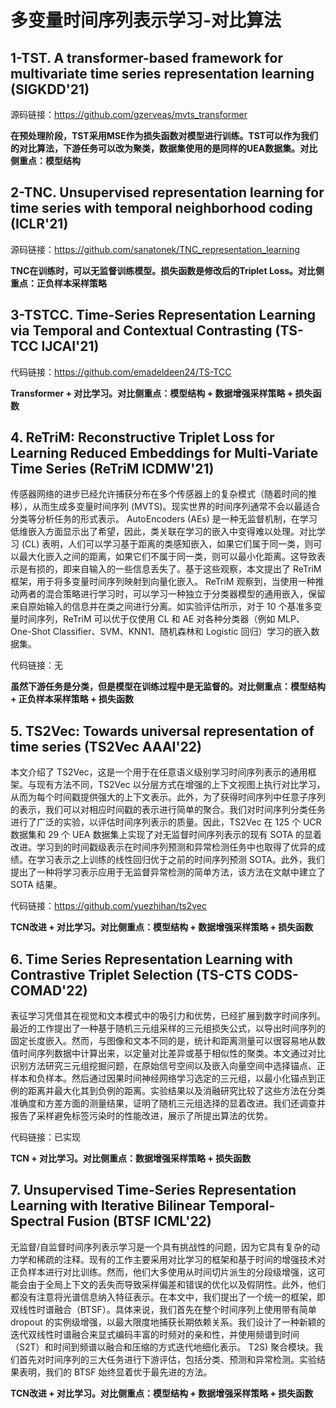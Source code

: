 # 多变量时间序列表示学习-对比算法

## 1-TST. A transformer-based framework for multivariate time series representation learning (SIGKDD'21)

源码链接：https://github.com/gzerveas/mvts_transformer

**在预处理阶段，TST采用MSE作为损失函数对模型进行训练。TST可以作为我们的对比算法，下游任务可以改为聚类，数据集使用的是同样的UEA数据集。对比侧重点：模型结构**

## 2-TNC. Unsupervised representation learning for time series with temporal neighborhood coding (ICLR'21)

源码链接：https://github.com/sanatonek/TNC_representation_learning

**TNC在训练时，可以无监督训练模型。损失函数是修改后的Triplet Loss。对比侧重点：正负样本采样策略**

## 3-TSTCC. Time-Series Representation Learning via Temporal and Contextual Contrasting (TS-TCC IJCAI'21)

代码链接：https://github.com/emadeldeen24/TS-TCC

**Transformer + 对比学习。对比侧重点：模型结构 + 数据增强采样策略 + 损失函数**

## 4. ReTriM: Reconstructive Triplet Loss for Learning Reduced Embeddings for Multi-Variate Time Series (ReTriM ICDMW'21)

传感器网络的进步已经允许捕获分布在多个传感器上的复杂模式（随着时间的推移），从而生成多变量时间序列 (MVTS)。现实世界的时间序列通常不会以最适合分类等分析任务的形式表示。 AutoEncoders (AEs) 是一种无监督机制，在学习低维嵌入方面显示出了希望，因此，类关联在学习的嵌入中变得难以处理。对比学习 (CL) 表明，人们可以学习基于距离的类感知嵌入，如果它们属于同一类，则可以最大化嵌入之间的距离，如果它们不属于同一类，则可以最小化距离。这导致表示是有损的，即来自输入的一些信息丢失了。基于这些观察，本文提出了 ReTriM 框架，用于将多变量时间序列映射到向量化嵌入。 ReTriM 观察到，当使用一种推动两者的混合策略进行学习时，可以学习一种独立于分类器模型的通用嵌入，保留来自原始输入的信息并在类之间进行分离。如实验评估所示，对于 10 个基准多变量时间序列，ReTriM 可以优于仅使用 CL 和 AE 对各种分类器（例如 MLP、One-Shot Classifier、SVM、KNN1、随机森林和 Logistic 回归）学习的嵌入数据集。

代码链接：无

**虽然下游任务是分类，但是模型在训练过程中是无监督的。对比侧重点：模型结构 + 正负样本采样策略 + 损失函数**

## 5. TS2Vec: Towards universal representation of time series (TS2Vec AAAI'22)

本文介绍了 TS2Vec，这是一个用于在任意语义级别学习时间序列表示的通用框架。与现有方法不同，TS2Vec 以分层方式在增强的上下文视图上执行对比学习，从而为每个时间戳提供强大的上下文表示。此外，为了获得时间序列中任意子序列的表示，我们可以对相应时间戳的表示进行简单的聚合。我们对时间序列分类任务进行了广泛的实验，以评估时间序列表示的质量。因此，TS2Vec 在 125 个 UCR 数据集和 29 个 UEA 数据集上实现了对无监督时间序列表示的现有 SOTA 的显着改进。学习到的时间戳级表示在时间序列预测和异常检测任务中也取得了优异的成绩。在学习表示之上训练的线性回归优于之前的时间序列预测 SOTA。此外，我们提出了一种将学习表示应用于无监督异常检测的简单方法，该方法在文献中建立了 SOTA 结果。

代码链接：https://github.com/yuezhihan/ts2vec

**TCN改进 + 对比学习。对比侧重点：模型结构 + 数据增强采样策略 + 损失函数**

## 6. Time Series Representation Learning with Contrastive Triplet Selection (TS-CTS CODS-COMAD'22)

表征学习凭借其在视觉和文本模式中的吸引力和优势，已经扩展到数字时间序列。最近的工作提出了一种基于随机三元组采样的三元组损失公式，以导出时间序列的固定长度嵌入。然而，与图像和文本不同的是，统计和距离测量可以很容易地从数值时间序列数据中计算出来，以定量对比差异或基于相似性的聚类。本文通过对比识别方法研究三元组挖掘问题，在原始信号空间以及嵌入向量空间中选择锚点、正样本和负样本。然后通过因果时间神经网络学习选定的三元组，以最小化锚点到正例的距离并最大化其到负例的距离。实验结果以及消融研究比较了这些方法在分类准确度和方差方面的测量结果，证明了随机三元组选择的显着改进。我们还调查并报告了采样避免标签污染时的性能改进，展示了所提出算法的优势。

代码链接：已实现

**TCN + 对比学习。对比侧重点：数据增强采样策略 + 损失函数**

## 7. Unsupervised Time-Series Representation Learning with Iterative Bilinear Temporal-Spectral Fusion (BTSF ICML'22)

无监督/自监督时间序列表示学习是一个具有挑战性的问题，因为它具有复杂的动力学和稀疏的注释。现有的工作主要采用对比学习的框架和基于时间的增强技术对正负样本进行对比训练。然而，他们大多使用从时间切片派生的分段级增强，这可能会由于全局上下文的丢失而导致采样偏差和错误的优化以及假阴性。此外，他们都没有注意将光谱信息纳入特征表示。在本文中，我们提出了一个统一的框架，即双线性时谱融合（BTSF）。具体来说，我们首先在整个时间序列上使用带有简单 dropout 的实例级增强，以最大限度地捕获长期依赖关系。我们设计了一种新颖的迭代双线性时谱融合来显式编码丰富的时频对的亲和性，并使用频谱到时间（S2T）和时间到频谱以融合和压缩的方式迭代地细化表示。 T2S) 聚合模块。我们首先对时间序列的三大任务进行下游评估，包括分类、预测和异常检测。实验结果表明，我们的 BTSF 始终显着优于最先进的方法。

**TCN改进 + 对比学习。对比侧重点：模型结构 + 数据增强采样策略 + 损失函数**



